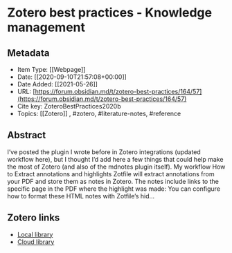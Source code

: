 # Zotero best practices - Knowledge management

## Metadata

* Item Type: [[Webpage]]
* Date: [[2020-09-10T21:57:08+00:00]]
* Date Added: [[2021-05-26]]
* URL: [https://forum.obsidian.md/t/zotero-best-practices/164/57](https://forum.obsidian.md/t/zotero-best-practices/164/57)
* Cite key: ZoteroBestPractices2020b
* Topics: [[Zotero]]
, #zotero, #literature-notes, #reference

## Abstract

I’ve posted the plugin I wrote before in Zotero integrations (updated workflow here), but I thought I’d add here a few things that could help make the most of Zotero (and also of the mdnotes plugin itself). My workflow  How to Extract annotations and highlights Zotfile will extract annotations from your PDF and store them as notes in Zotero. The notes include links to the specific page in the PDF where the highlight was made:    You can configure how to format these HTML notes with Zotfile’s hid...


##  Zotero links
* [Local library](zotero://select/items/1_ISJVILWS)
* [Cloud library](http://zotero.org/users/2023153/items/ISJVILWS)

